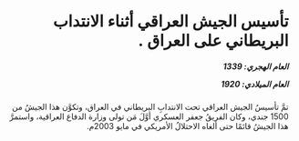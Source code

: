 <h1 dir="rtl">تأسيس الجيش العراقي أثناء الانتداب البريطاني على العراق .</h1>

<h5 dir="rtl">العام الهجري:  1339

العام الميلادي: 1920

</h5>

<p dir="rtl">تمَّ تأسيسُ الجيش العراقي تحت الانتدابِ البريطاني في العراق، وتكوَّن هذا الجيشُ من 1500 جندي، وكان الفريقُ جعفر العسكري أوَّلَ مَن تولى وزارة الدفاع العراقية، واستمرَّ هذا الجيشُ قائمًا حتى ألغاه الاحتلالُ الأمريكي في مايو 2003م.</p></br>
